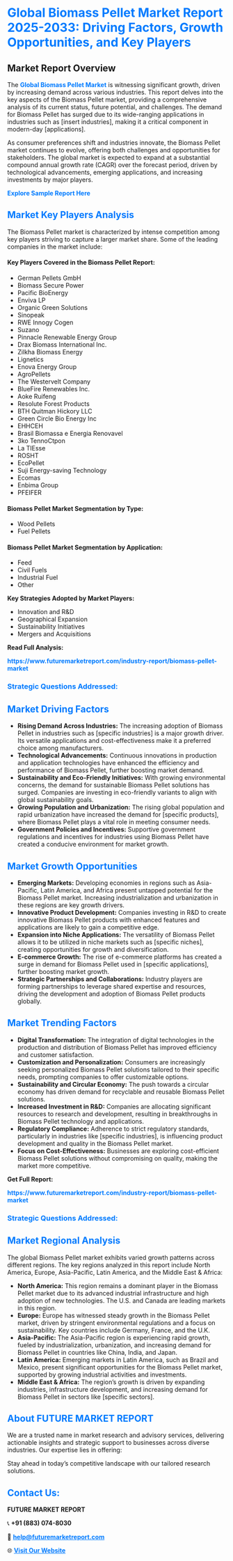 <h1 style="color: #007BFF;">Global Biomass Pellet Market Report 2025-2033: Driving Factors, Growth Opportunities, and Key Players</h1>

<section id="overview">
<h2>Market Report Overview</h2>
<p>The <a href="https://www.futuremarketreport.com/industry-report/biomass-pellet-market" style="color: #007BFF; text-decoration: none;"><strong>Global Biomass Pellet Market</strong></a> is witnessing significant growth, driven by increasing demand across various industries. This report delves into the key aspects of the Biomass Pellet market, providing a comprehensive analysis of its current status, future potential, and challenges. The demand for Biomass Pellet has surged due to its wide-ranging applications in industries such as [insert industries], making it a critical component in modern-day [applications].</p>
<p>As consumer preferences shift and industries innovate, the Biomass Pellet market continues to evolve, offering both challenges and opportunities for stakeholders. The global market is expected to expand at a substantial compound annual growth rate (CAGR) over the forecast period, driven by technological advancements, emerging applications, and increasing investments by major players.</p>
</section>

<section id="overview">
<p><a href="https://www.futuremarketreport.com/request-sample/reportId=115070" style="color: #007BFF; text-decoration: none;"><strong>Explore Sample Report Here</strong></a></p>
</section>

<section id="key-players">
<h2 style="color: #007BFF;">Market Key Players Analysis</h2>
<p>The Biomass Pellet market is characterized by intense competition among key players striving to capture a larger market share. Some of the leading companies in the market include:</p>
<h4>Key Players Covered in the Biomass Pellet Report:</h4>
<ul><li>German Pellets GmbH</li><li>Biomass Secure Power</li><li>Pacific BioEnergy</li><li>Enviva LP</li><li>Organic Green Solutions</li><li>Sinopeak</li><li>RWE Innogy Cogen</li><li>Suzano</li><li>Pinnacle Renewable Energy Group</li><li>Drax Biomass International Inc.</li><li>Zilkha Biomass Energy</li><li>Lignetics</li><li>Enova Energy Group</li><li>AgroPellets</li><li>The Westervelt Company</li><li>BlueFire Renewables Inc.</li><li>Aoke Ruifeng</li><li>Resolute Forest Products</li><li>BTH Quitman Hickory LLC</li><li>Green Circle Bio Energy Inc</li><li>EHHCEH</li><li>Brasil Biomassa e Energia Renovavel</li><li>3ko TennoCtpon</li><li>La TIEsse</li><li>ROSHT</li><li>EcoPellet</li><li>Suji Energy-saving Technology</li><li>Ecomas</li><li>Enbima Group</li><li>PFEIFER</li></ul>
<h4>Biomass Pellet Market Segmentation by Type:</h4>
<ul><li>Wood Pellets</li><li>Fuel Pellets</li></ul>

<h4>Biomass Pellet Market Segmentation by Application:</h4>
<ul><li>Feed</li><li>Civil Fuels</li><li>Industrial Fuel</li><li>Other</li></ul>
<p><strong>Key Strategies Adopted by Market Players:</strong></p>
<ul>
<li>Innovation and R&D</li>
<li>Geographical Expansion</li>
<li>Sustainability Initiatives</li>
<li>Mergers and Acquisitions</li>
</ul>
</section>

<section>
<p><strong>Read Full Analysis: </strong></p><a href="https://www.futuremarketreport.com/industry-report/biomass-pellet-market" style="color: #007BFF; text-decoration: none;"><strong>https://www.futuremarketreport.com/industry-report/biomass-pellet-market</strong></a>
<h3 style="color: #007BFF;">Strategic Questions Addressed:</h3>
</section>

<section id="driving-factors">
<h2 style="color: #007BFF;">Market Driving Factors</h2>
<ul>
<li><strong>Rising Demand Across Industries:</strong> The increasing adoption of Biomass Pellet in industries such as [specific industries] is a major growth driver. Its versatile applications and cost-effectiveness make it a preferred choice among manufacturers.</li>
<li><strong>Technological Advancements:</strong> Continuous innovations in production and application technologies have enhanced the efficiency and performance of Biomass Pellet, further boosting market demand.</li>
<li><strong>Sustainability and Eco-Friendly Initiatives:</strong> With growing environmental concerns, the demand for sustainable Biomass Pellet solutions has surged. Companies are investing in eco-friendly variants to align with global sustainability goals.</li>
<li><strong>Growing Population and Urbanization:</strong> The rising global population and rapid urbanization have increased the demand for [specific products], where Biomass Pellet plays a vital role in meeting consumer needs.</li>
<li><strong>Government Policies and Incentives:</strong> Supportive government regulations and incentives for industries using Biomass Pellet have created a conducive environment for market growth.</li>
</ul>
</section>

<section id="growth-opportunities">
<h2 style="color: #007BFF;">Market Growth Opportunities</h2>
<ul>
<li><strong>Emerging Markets:</strong> Developing economies in regions such as Asia-Pacific, Latin America, and Africa present untapped potential for the Biomass Pellet market. Increasing industrialization and urbanization in these regions are key growth drivers.</li>
<li><strong>Innovative Product Development:</strong> Companies investing in R&D to create innovative Biomass Pellet products with enhanced features and applications are likely to gain a competitive edge.</li>
<li><strong>Expansion into Niche Applications:</strong> The versatility of Biomass Pellet allows it to be utilized in niche markets such as [specific niches], creating opportunities for growth and diversification.</li>
<li><strong>E-commerce Growth:</strong> The rise of e-commerce platforms has created a surge in demand for Biomass Pellet used in [specific applications], further boosting market growth.</li>
<li><strong>Strategic Partnerships and Collaborations:</strong> Industry players are forming partnerships to leverage shared expertise and resources, driving the development and adoption of Biomass Pellet products globally.</li>
</ul>
</section>

<section id="trending-factors">
<h2 style="color: #007BFF;">Market Trending Factors</h2>
<ul>
<li><strong>Digital Transformation:</strong> The integration of digital technologies in the production and distribution of Biomass Pellet has improved efficiency and customer satisfaction.</li>
<li><strong>Customization and Personalization:</strong> Consumers are increasingly seeking personalized Biomass Pellet solutions tailored to their specific needs, prompting companies to offer customizable options.</li>
<li><strong>Sustainability and Circular Economy:</strong> The push towards a circular economy has driven demand for recyclable and reusable Biomass Pellet solutions.</li>
<li><strong>Increased Investment in R&D:</strong> Companies are allocating significant resources to research and development, resulting in breakthroughs in Biomass Pellet technology and applications.</li>
<li><strong>Regulatory Compliance:</strong> Adherence to strict regulatory standards, particularly in industries like [specific industries], is influencing product development and quality in the Biomass Pellet market.</li>
<li><strong>Focus on Cost-Effectiveness:</strong> Businesses are exploring cost-efficient Biomass Pellet solutions without compromising on quality, making the market more competitive.</li>
</ul>
</section>

<section>
<p><strong>Get Full Report: </strong></p><a href="https://www.futuremarketreport.com/industry-report/biomass-pellet-market" style="color: #007BFF; text-decoration: none;"><strong>https://www.futuremarketreport.com/industry-report/biomass-pellet-market</strong></a>
<h3 style="color: #007BFF;">Strategic Questions Addressed:</h3>
</section>


<section id="regional-analysis">
<h2 style="color: #007BFF;">Market Regional Analysis</h2>
<p>The global Biomass Pellet market exhibits varied growth patterns across different regions. The key regions analyzed in this report include North America, Europe, Asia-Pacific, Latin America, and the Middle East & Africa:</p>
<ul>
<li><strong>North America:</strong> This region remains a dominant player in the Biomass Pellet market due to its advanced industrial infrastructure and high adoption of new technologies. The U.S. and Canada are leading markets in this region.</li>
<li><strong>Europe:</strong> Europe has witnessed steady growth in the Biomass Pellet market, driven by stringent environmental regulations and a focus on sustainability. Key countries include Germany, France, and the U.K.</li>
<li><strong>Asia-Pacific:</strong> The Asia-Pacific region is experiencing rapid growth, fueled by industrialization, urbanization, and increasing demand for Biomass Pellet in countries like China, India, and Japan.</li>
<li><strong>Latin America:</strong> Emerging markets in Latin America, such as Brazil and Mexico, present significant opportunities for the Biomass Pellet market, supported by growing industrial activities and investments.</li>
<li><strong>Middle East & Africa:</strong> The region’s growth is driven by expanding industries, infrastructure development, and increasing demand for Biomass Pellet in sectors like [specific sectors].</li>
</ul>
</section>

<footer>
<h2 style="color: #007BFF;">About FUTURE MARKET REPORT</h2>
<p>We are a trusted name in market research and advisory services, delivering actionable insights and strategic support to businesses across diverse industries. Our expertise lies in offering:</p>

<p>Stay ahead in today’s competitive landscape with our tailored research solutions.</p>

<h2 style="color: #007BFF;">Contact Us:</h2>
<p><strong>FUTURE MARKET REPORT</strong></p>
<p>📞 <strong>+91 (883) 074-8030</strong></p>
<p>📧 <strong><a href="mailto:help@futuremarketreport.com" style="color: #007BFF;">help@futuremarketreport.com</a></strong></p>
<p>🌐 <strong><a href="https://www.futuremarketreport.com/" style="color: #007BFF;">Visit Our Website</a></strong></p>
</footer>